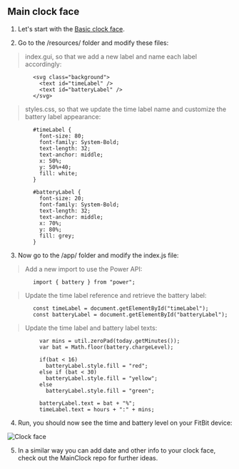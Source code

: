 ## Main clock face

1. 	Let's start with the [Basic clock face](https://github.com/julietsvq/Fitbit_MainClock/tree/master/BasicClock).

2. 	Go to the /resources/ folder and modify these files: 

> index.gui, so that we add a new label and name each label accordingly: 
```
		<svg class="background">
		  <text id="timeLabel" />
		  <text id="batteryLabel" />
		</svg>
```
> styles.css, so that we update the time label name and customize the battery label appearance:
```
		#timeLabel {
		  font-size: 80;
		  font-family: System-Bold;
		  text-length: 32;
		  text-anchor: middle;
		  x: 50%;
		  y: 50%+40;
		  fill: white;
		}
		
		#batteryLabel {
		  font-size: 20;
		  font-family: System-Bold;
		  text-length: 32;
		  text-anchor: middle;
		  x: 70%;
		  y: 80%;
		  fill: grey;
		}
```

3. Now go to the /app/ folder and modify the index.js file:

> Add a new import to use the Power API: 
```	
		import { battery } from "power";
```	
> Update the time label reference and retrieve the battery label: 
```			
		const timeLabel = document.getElementById("timeLabel");
		const batteryLabel = document.getElementById("batteryLabel");
```	
> Update the time label and battery label texts:
```	
		  var mins = util.zeroPad(today.getMinutes());
		  var bat = Math.floor(battery.chargeLevel);
		  
		  if(bat < 16)
		    batteryLabel.style.fill = "red";
		  else if (bat < 30)
		    batteryLabel.style.fill = "yellow"; 
		  else
		    batteryLabel.style.fill = "green"; 
		  
		  batteryLabel.text = bat + "%";
		  timeLabel.text = hours + ":" + mins;
```

4. Run, you should now see the time and battery level on your FitBit device: 

![Clock face](https://github.com/julietsvq/Fitbit-Projects/tree/master/MainClock/readme_images/clockface.png)

5. In a similar way you can add date and other info to your clock face, check out the MainClock repo for further ideas.
